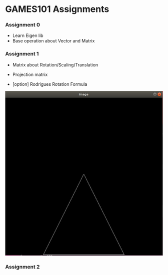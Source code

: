 # GAMES101 Assignments



### Assignment 0

- Learn Eigen lib
- Base operation about Vector and Matrix



### Assignment 1

- Matrix about Rotation/Scaling/Translation

- Projection matrix
-  [option] Rodrigues Rotation Formula

![hw1](Assignment1/hw1.png)



### Assignment 2